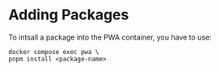 # Adding Packages

To intsall a package into the PWA container, you have to use:
```
docker compose exec pwa \
pnpm install <package-name>
```